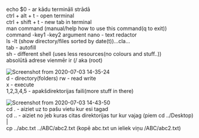 echo $0 - ar kādu termināli strādā  
ctrl + alt + t - open terminal      
ctrl + shift + t - new tab in terminal  
man command (manual/help how to use this command(q to exit))   
command -key1 -key2 argument
nano - text redactor    
ls -lt (show directory/files sorted by date(t))...cla...      
tab - autofill            
sh - different shell (uses less resources(no colours and stuff..))      
absolūtā adrese vienmēr ir (/ aka (root)

![Screenshot from 2020-07-03 14-35-24](https://user-images.githubusercontent.com/58115541/86465573-95f78180-bd3a-11ea-83ec-36650731cc8d.png)    
d - directory(folders)
rw - read write     
x - execute     
1,2,3,4,5 - apakšdirektorijas faili(more stuff in there)    

![Screenshot from 2020-07-03 14-43-50](https://user-images.githubusercontent.com/58115541/86466089-b1af5780-bd3b-11ea-8f33-27f9b5c111c8.png)        
cd . - aiziet uz to pašu vietu kur esi tagad        
cd .. - aiziet no jeb kuras citas direktorijas tur kur vajag (piem cd ../Desktop)   |   
cp ../abc.txt ../ABC/abc2.txt (kopē abc.txt un ieliek viņu /ABC/abc2.txt)   


